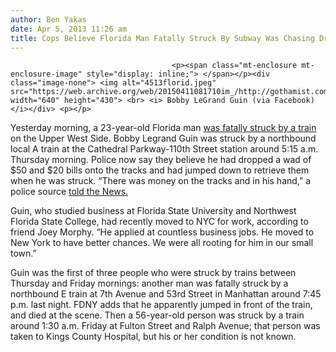 ```yaml
---
author: Ben Yakas
date: Apr 5, 2013 11:26 am
title: Cops Believe Florida Man Fatally Struck By Subway Was Chasing Dropped Cash
---
```


	
										<p><span class="mt-enclosure mt-enclosure-image" style="display: inline;"> </span></p><div class="image-none"> <img alt="4513florid.jpeg" src="https://web.archive.org/web/20150411081710im_/http://gothamist.com/attachments/byakas/4513florid.jpeg" width="640" height="430"> <br> <i> Bobby LeGrand Guin (via Facebook)</i></div> <p></p>

<p>Yesterday morning, a 23-year-old Florida man <a href="https://web.archive.org/web/20150411081710/http://gothamist.com/2013/04/04/florida_man_fatally_struck_by_a_tra.php">was fatally struck by a train</a> on the Upper West Side. Bobby Legrand Guin was struck by a northbound local A train at the Cathedral Parkway-110th Street station around 5:15 a.m. Thursday morning. Police now say they believe he had dropped a wad of $50 and $20 bills onto the tracks and had jumped down to retrieve them when he was struck. &#x201C;There was money on the tracks and in his hand,&#x201D; a police source <a href="https://web.archive.org/web/20150411081710/http://www.nydailynews.com/new-york/man-killed-train-tracks-money-cops-article-1.1307879">told the News.</a></p>

<p>Guin, who studied business at Florida State University and Northwest Florida State College, had recently moved to NYC for work, according to friend Joey Morphy. &#x201C;He applied at countless business jobs. He moved to New York to have better chances. We were all rooting for him in our small town.&#x201D;</p>

<p>Guin was the first of three people who were struck by trains between Thursday and Friday mornings: another man was fatally struck by a northbound E train at 7th Avenue and 53rd Street in Manhattan around 7:45 p.m. last night. FDNY adds that he apparently jumped in front of the train, and died at the scene. Then a 56-year-old person was struck by a train around 1:30 a.m. Friday at Fulton Street and Ralph Avenue; that person was taken to Kings County Hospital, but his or her condition is not known. </p>					
										
									
				